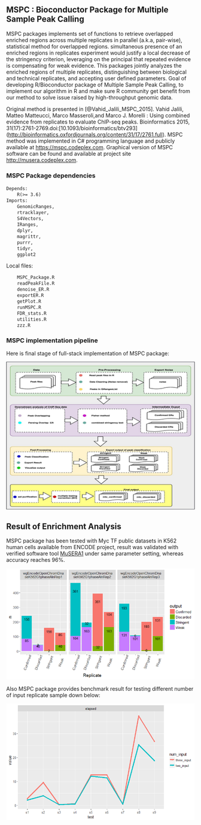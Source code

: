 ## MSPC : Bioconductor Package for Multiple Sample Peak Calling

MSPC packages implements set of functions to retrieve overlapped enriched regions across 
multiple replicates in parallel (a.k.a, pair-wise), statistical method for overlapped regions.
simultaneous presence of an enriched regions in replicates experiment would justify a local 
decrease of the stringency criterion, leveraging on the principal that repeated evidence is
compensating for weak evidence. This packages jointly analyzes the enriched regions of multiple
replicates, distinguishing between biological and technical replicates, and accepting user defined
parameters. Goal of developing R/Bioconductor package of Multiple Sample Peak Calling, to implement 
our algorithm in R and make sure R community get benefit from our method to solve issue raised by
high-throughput genomic data. 

Original method is presented in [@Vahid_Jalili_MSPC_2015]. Vahid Jalili, Matteo Matteucci, 
Marco Masseroli,and Marco J. Morelli : Using combined evidence from replicates to evaluate 
ChIP-seq peaks. Bioinformatics 2015, 31(17):2761-2769.doi:[10.1093/bioinformatics/btv293]
(http://bioinformatics.oxfordjournals.org/content/31/17/2761.full). MSPC method was 
implemented in C# programming language and publicly available at https://mspc.codeplex.com. 
Graphical version of MSPC software can be found and available at project site http://musera.codeplex.com.

### MSPC Package dependencies

```
Depends:
    R(>= 3.6)
Imports:
    GenomicRanges,
    rtracklayer,
    S4Vectors,
    IRanges,
    dplyr,
    magrittr,
    purrr,
    tidyr,
    ggplot2
```

Local files:

```
    MSPC_Package.R
    readPeakFile.R
    denoise_ER.R
    exportER.R
    getPlot.R
    runMSPC.R
    FDR_stats.R
    utilities.R
    zzz.R

```
### MSPC implementation pipeline
Here is final stage of full-stack implementation of MSPC package:

![screenshot1](output/package_pipeline.jpg)

## Result of Enrichment Analysis

MSPC package has been tested with Myc TF public datasets in K562 human cells available from ENCODE
project, result was validated with verified software tool [MuSERA1](https://archive.codeplex.com/?p=musera)
under same parameter setting, whereas accuracy reaches 96%.

![screenshot1](output/accuracy_plot.png)

Also MSPC package provides benchmark result for testing different number of input replicate sample down below:

![screenshot2](output/benchmark_plot.png)
